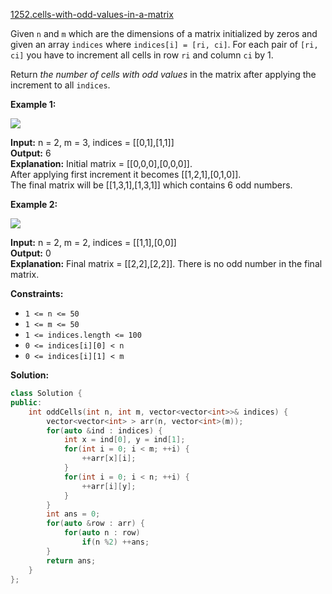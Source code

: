 [1252.cells-with-odd-values-in-a-matrix](https://leetcode.com/problems/cells-with-odd-values-in-a-matrix/)  

Given `n` and `m` which are the dimensions of a matrix initialized by zeros and given an array `indices` where `indices[i] = [ri, ci]`. For each pair of `[ri, ci]` you have to increment all cells in row `ri` and column `ci` by 1.

Return _the number of cells with odd values_ in the matrix after applying the increment to all `indices`.

**Example 1:**

![](https://assets.leetcode.com/uploads/2019/10/30/e1.png)

  
**Input:** n = 2, m = 3, indices = \[\[0,1\],\[1,1\]\]  
**Output:** 6  
**Explanation:** Initial matrix = \[\[0,0,0\],\[0,0,0\]\].  
After applying first increment it becomes \[\[1,2,1\],\[0,1,0\]\].  
The final matrix will be \[\[1,3,1\],\[1,3,1\]\] which contains 6 odd numbers.  

**Example 2:**

![](https://assets.leetcode.com/uploads/2019/10/30/e2.png)

  
**Input:** n = 2, m = 2, indices = \[\[1,1\],\[0,0\]\]  
**Output:** 0  
**Explanation:** Final matrix = \[\[2,2\],\[2,2\]\]. There is no odd number in the final matrix.  

**Constraints:**

*   `1 <= n <= 50`
*   `1 <= m <= 50`
*   `1 <= indices.length <= 100`
*   `0 <= indices[i][0] < n`
*   `0 <= indices[i][1] < m`  



**Solution:**  

```cpp
class Solution {
public:
    int oddCells(int n, int m, vector<vector<int>>& indices) {
        vector<vector<int> > arr(n, vector<int>(m));
        for(auto &ind : indices) {
            int x = ind[0], y = ind[1];
            for(int i = 0; i < m; ++i) {
                ++arr[x][i];
            }
            for(int i = 0; i < n; ++i) {
                ++arr[i][y];
            }
        }
        int ans = 0;
        for(auto &row : arr) {
            for(auto n : row)
                if(n %2) ++ans;
        }
        return ans;
    }
};
```
      